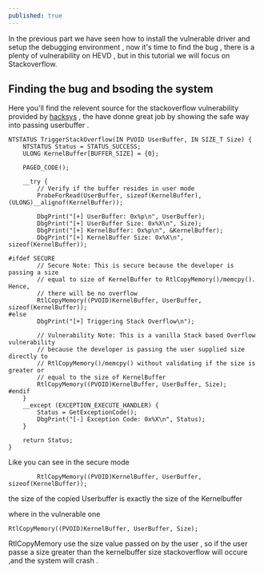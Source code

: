 ```yaml
---
published: true
---
```

In the previous part we have seen how to install the vulnerable driver and setup the debugging environment , now it's time to find the bug , there is a plenty of vulnerability on HEVD , but in this tutorial we will focus on Stackoverflow.
## Finding the bug and bsoding the system
Here you'll find the relevent source for the stackoverflow vulnerability provided by [hacksys](https://github.com/hacksysteam/HackSysExtremeVulnerableDriver/blob/master/Driver/StackOverflow.c) , the have donne great job by showing the safe way into passing userbuffer .


```
NTSTATUS TriggerStackOverflow(IN PVOID UserBuffer, IN SIZE_T Size) {
    NTSTATUS Status = STATUS_SUCCESS;
    ULONG KernelBuffer[BUFFER_SIZE] = {0};
 
    PAGED_CODE();
 
    __try {
        // Verify if the buffer resides in user mode
        ProbeForRead(UserBuffer, sizeof(KernelBuffer), (ULONG)__alignof(KernelBuffer));
 
        DbgPrint("[+] UserBuffer: 0x%p\n", UserBuffer);
        DbgPrint("[+] UserBuffer Size: 0x%X\n", Size);
        DbgPrint("[+] KernelBuffer: 0x%p\n", &KernelBuffer);
        DbgPrint("[+] KernelBuffer Size: 0x%X\n", sizeof(KernelBuffer));
 
#ifdef SECURE
        // Secure Note: This is secure because the developer is passing a size
        // equal to size of KernelBuffer to RtlCopyMemory()/memcpy(). Hence,
        // there will be no overflow
        RtlCopyMemory((PVOID)KernelBuffer, UserBuffer, sizeof(KernelBuffer));
#else
        DbgPrint("[+] Triggering Stack Overflow\n");
 
        // Vulnerability Note: This is a vanilla Stack based Overflow vulnerability
        // because the developer is passing the user supplied size directly to
        // RtlCopyMemory()/memcpy() without validating if the size is greater or
        // equal to the size of KernelBuffer
        RtlCopyMemory((PVOID)KernelBuffer, UserBuffer, Size);
#endif
    }
    __except (EXCEPTION_EXECUTE_HANDLER) {
        Status = GetExceptionCode();
        DbgPrint("[-] Exception Code: 0x%X\n", Status);
    }
 
    return Status;
}

```
Like you can see in the secure mode
```
        RtlCopyMemory((PVOID)KernelBuffer, UserBuffer, sizeof(KernelBuffer));
```
the size of the copied Userbuffer is exactly the size of the Kernelbuffer

where in the vulnerable one 
```
RtlCopyMemory((PVOID)KernelBuffer, UserBuffer, Size);

```
RtlCopyMemory use the size value passed on by the user , so if the user passe a size greater than the kernelbuffer size stackoverflow will occure ,and the system will crash .



